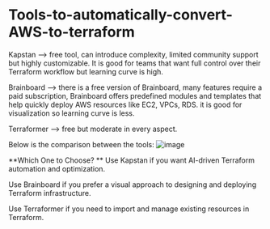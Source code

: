 # Tools-to-automatically-convert-AWS-to-terraform

Kapstan --> free tool, can introduce complexity, limited community support but highly customizable. It is good for teams that want full control over their Terraform workflow but learning curve is high.

Brainboard --> there is a free version of Brainboard, many features require a paid subscription, Brainboard offers predefined modules and templates that help quickly deploy AWS resources like EC2, VPCs, RDS. it is good for visualization so learning curve is less.

Terraformer --> free but moderate in every aspect.

Below is the comparison between the tools:
![image](https://github.com/user-attachments/assets/5a959535-8544-45de-a4e4-7edfb9a00314)


**Which One to Choose?
**
Use Kapstan if you want AI-driven Terraform automation and optimization.

Use Brainboard if you prefer a visual approach to designing and deploying Terraform infrastructure.

Use Terraformer if you need to import and manage existing resources in Terraform.

 

 
